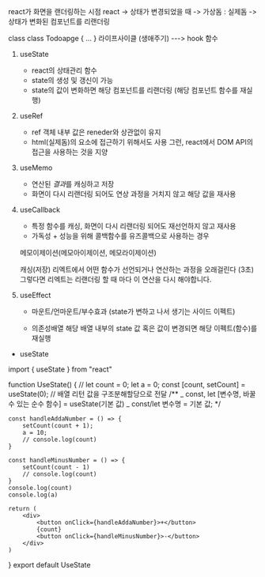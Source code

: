 react가 화면을 랜더링하는 시점
react -> 상태가 변경되었을 때 -> 가상돔 : 실제돔 -> 상태가 변화된 컴포넌트를 리랜더링

class
class Todoapge {
...
}
라이프사이클 (생애주기) ---> hook 함수

1. useState

   - react의 상태관리 함수
   - state의 생성 및 갱신이 가능
   - state의 값이 변화하면 해당 컴포넌트를 리랜더링 (해당 컴포넌트 함수를 재실행)

2. useRef

   - ref 객체 내부 값은 reneder와 상관없이 유지
   - html(실제돔)의 요소에 접근하기 위해서도 사용
     그런, react에서 DOM API의 접근을 사용하는 것을 지양

3. useMemo

   - 연산된 *결과*를 캐싱하고 저장
   - 화면이 다시 리랜더링 되어도 연상 과정을 거치지 않고 해당 값을 재사용

4. useCallback

   - 특정 함수를 캐싱, 화면이 다시 리랜더링 되어도 재선언하지 않고 재사용
   - 가독성 + 성능을 위해 콜백함수를 유즈콜백으로 사용하는 경우

   메모이제이션(메모아이제이션, 메모라이제이션)

   캐싱(저장)
   리엑트에서 어떤 함수가 선언되거나 연산하는 과정을 오래걸린다 (3초)
   그렇다면 리엑트는 리랜더링 할 때 마다 이 연산을 다시 해야합니다.

5. useEffect

   - 마운트/언마운트/부수효과 (state가 변하고 나서 생기는 사이드 이펙트)

   - 의존성배열
     해당 배열 내부의 state 값 혹은 값이 변경되면 해당 이펙트(함수)를 재실행

- useState

import { useState } from "react"

function UseState() {
// let count = 0;
let a = 0;
const [count, setCount] = useState(0);
// 배열 리턴 값을 구조분해할당으로 전달
/\*\*
_ const, let [변수명, 바꿀 수 있는 순수 함수] = useState(기본 값)
_ const/let 변수명 = 기본 값;
\*/

    const handleAddaNumber = () => {
        setCount(count + 1);
        a = 10;
        // console.log(count)
    }

    const handleMinusNumber = () => {
        setCount(count - 1)
        // console.log(count)
    }
    console.log(count)
    console.log(a)

    return (
        <div>
            <button onClick={handleAddaNumber}>+</button>
            {count}
            <button onClick={handleMinusNumber}>-</button>
        </div>
    )

}
export default UseState
